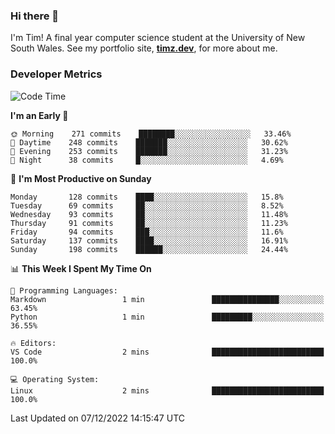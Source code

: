 ### Hi there 👋

I'm Tim! A final year computer science student at the University of New South
Wales. See my portfolio site, <strong><a href="https://timz.dev">timz.dev</a></strong>,
for more about me.

### Developer Metrics

<!-- [![Top Languages](https://github-readme-stats.vercel.app/api/wakatime?username=Tymotex&langs_count=5&custom_title=Top%205%20Languages&hide=Other&theme=material-palenight)](https://github.com/anuraghazra/github-readme-stats) -->

<!--START_SECTION:waka-->
![Code Time](http://img.shields.io/badge/Code%20Time-1%2C114%20hrs%2054%20mins-blue)

**I'm an Early 🐤** 

```text
🌞 Morning    271 commits    ████████░░░░░░░░░░░░░░░░░   33.46% 
🌆 Daytime    248 commits    ███████░░░░░░░░░░░░░░░░░░   30.62% 
🌃 Evening    253 commits    ███████░░░░░░░░░░░░░░░░░░   31.23% 
🌙 Night      38 commits     █░░░░░░░░░░░░░░░░░░░░░░░░   4.69%

```
📅 **I'm Most Productive on Sunday** 

```text
Monday       128 commits    ████░░░░░░░░░░░░░░░░░░░░░   15.8% 
Tuesday      69 commits     ██░░░░░░░░░░░░░░░░░░░░░░░   8.52% 
Wednesday    93 commits     ██░░░░░░░░░░░░░░░░░░░░░░░   11.48% 
Thursday     91 commits     ██░░░░░░░░░░░░░░░░░░░░░░░   11.23% 
Friday       94 commits     ███░░░░░░░░░░░░░░░░░░░░░░   11.6% 
Saturday     137 commits    ████░░░░░░░░░░░░░░░░░░░░░   16.91% 
Sunday       198 commits    ██████░░░░░░░░░░░░░░░░░░░   24.44%

```


📊 **This Week I Spent My Time On** 

```text
💬 Programming Languages: 
Markdown                 1 min               ███████████████░░░░░░░░░░   63.45% 
Python                   1 min               █████████░░░░░░░░░░░░░░░░   36.55%

🔥 Editors: 
VS Code                  2 mins              █████████████████████████   100.0%

💻 Operating System: 
Linux                    2 mins              █████████████████████████   100.0%

```


 Last Updated on 07/12/2022 14:15:47 UTC
<!--END_SECTION:waka-->

<!-- [![Tymotex's GitHub stats](https://github-readme-stats.vercel.app/api?username=Tymotex)](https://github.com/anuraghazra/github-readme-stats) -->
